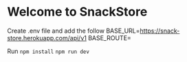 # Welcome to SnackStore

Create .env file and add the follow
    BASE_URL=https://snack-store.herokuapp.com/api/v1
    BASE_ROUTE=

Run
    `npm install`
    `npm run dev`
